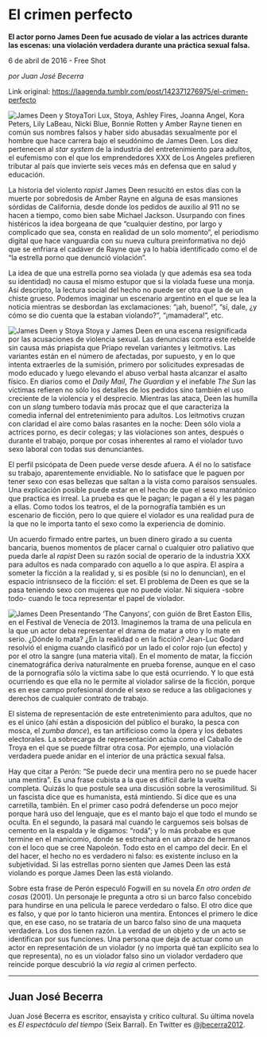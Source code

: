 # El crimen perfecto

**El actor porno James Deen fue acusado de violar a las actrices durante las escenas: una violación verdadera durante una práctica sexual falsa.**

6 de abril de 2016 - Free Shot

_por Juan José Becerra_

Link original: https://laagenda.tumblr.com/post/142371276975/el-crimen-perfecto

![James Deen y Stoya](https://64.media.tumblr.com/d6b2ff736009e111dfb8af1fb55694f0/tumblr_inline_pk0e52G2V31t6q87u_500.jpg)Tori Lux, Stoya, Ashley Fires, Joanna Angel, Kora Peters, Lily LaBeau, Nicki Blue, Bonnie Rotten y Amber Rayne tienen en común sus nombres falsos y haber sido abusadas sexualmente por el hombre que hace carrera bajo el seudónimo de James Deen. Los diez pertenecen al *star system* de la industria del entretenimiento para adultos, el eufemismo con el que los emprendedores XXX de Los Angeles prefieren tributar al país que invierte seis veces más en defensa que en salud y educación.

La historia del violento *rapist* James Deen resucitó en estos días con la muerte por sobredosis de Amber Rayne en alguna de esas mansiones sórdidas de California, desde donde los pedidos de auxilio al 911 no se hacen a tiempo, como bien sabe Michael Jackson. Usurpando con fines histéricos la idea borgeana de que “cualquier destino, por largo y complicado que sea, consta en realidad de un solo momento”, el periodismo digital que hace vanguardia con su nueva cultura preinformativa no dejó que se enfriara el cadáver de Rayne que ya lo había identificado como el de “la estrella porno que denunció violación”.

La idea de que una estrella porno sea violada (y que además esa sea toda su identidad) no causa el mismo estupor que si la violada fuese una monja. Así descripto, la lectura social del hecho no puede ser otra que la de un chiste grueso. Podemos imaginar un escenario argentino en el que se lea la noticia mientras se desbordan las exclamaciones: “¡ah, bueno!”, “sí, dale, ¿y cómo se dio cuenta que la estaban violando?”, “¡mamadera!”, etc. 

![James Deen y Stoya](https://64.media.tumblr.com/d6b2ff736009e111dfb8af1fb55694f0/tumblr_inline_pk0e52G2V31t6q87u_500.jpg) Stoya y James Deen en una escena resignificada  
por las acusaciones de violencia sexual. Las denuncias contra este rebelde sin causa más priapista que Priapo revelan variantes y leitmotivs. Las variantes están en el número de afectadas, por supuesto, y en lo que intenta extraerles de la sumisión, primero por solicitudes expresadas de modo educado y luego elevando el abuso verbal hasta alcanzar el asalto físico. En diarios como el *Daily Mail*, *The Guardian* y el inefable *The Sun* las víctimas refieren no sólo los detalles de los pedidos sino también el uso creciente de la violencia y el desprecio. Mientras las ataca, Deen las humilla con un *slang* tumbero todavía más procaz que el que caracteriza la comedia infernal del entretenimiento para adultos. Los leitmotivs cruzan con claridad el aire como balas rasantes en la noche: Deen sólo viola a actrices porno, es decir colegas; y las violaciones son antes, después o durante el trabajo, porque por cosas inherentes al ramo el violador tuvo sexo laboral con todas sus denunciantes.

El perfil psicópata de Deen puede verse desde afuera. A él no lo satisface su trabajo, aparentemente envidiable. No lo satisface que le paguen por tener sexo con esas bellezas que saltan a la vista como paraísos sensuales. Una explicación posible puede estar en el hecho de que el sexo maratónico que practica es irreal. La prueba es que le pagan; le pagan a él y les pagan a ellas. Como todos los teatros, el de la pornografía también es un escenario de ficción, pero lo que quiere el violador es una realidad pura de la que no le importa tanto el sexo como la experiencia de dominio. 

Un acuerdo firmado entre partes, un buen dinero girado a su cuenta bancaria, buenos momentos de placer carnal o cualquier otro paliativo que pueda darle al *rapist* Deen su razón social de operario de la industria XXX para adultos es nada comparado con aquello a lo que aspira. El aspira a someter la ficción a la realidad y, si es posible (si no lo denuncian), en el espacio intrísnseco de la ficción: el set. El problema de Deen es que se la pasa teniendo sexo con mujeres que no puede violar. Ni siquiera -sobre todo- cuando le toca representar el papel de violador. 

![James Deen](https://64.media.tumblr.com/8c6f30879f73071a202ea6ec39d5bb2b/tumblr_inline_pk0e52arZ91t6q87u_500.jpg) Presentando ‘The Canyons’, con guión de Bret Easton Ellis,  
en el Festival de Venecia de 2013. Imaginemos la trama de una película en la que un actor deba representar el drama de matar a otro y lo mate en serio. ¿Dónde lo mata? ¿En la realidad o en la ficción? Jean-Luc Godard resolvió el enigma cuando clasificó por un lado el color rojo (un efecto) y por el otro la sangre (una materia vital). En el momento de matar, la ficción cinematográfica deriva naturalmente en prueba forense, aunque en el caso de la pornografía sólo la víctima sabe lo que está ocurriendo. Y lo que está ocurriendo es que ella no le permite al violador salirse de la ficción, porque es en ese campo profesional donde el sexo se reduce a las obligaciones y derechos de cualquier contrato de trabajo.

El sistema de representación de este entretenimiento para adultos, que no es el único (ahí están a disposición del público el burako, la pesca con mosca, el *zumba dance*), es tan artificioso como la ópera y los debates electorales. La sobrecarga de representación actúa como el Caballo de Troya en el que se puede filtrar otra cosa. Por ejemplo, una violación verdadera puede anidar en el interior de una práctica sexual falsa.

Hay que citar a Perón: “Se puede decir una mentira pero no se puede hacer una mentira”. Es una frase cubista a la que es difícil darle la vuelta completa. Quizás lo que postule sea una discusión sobre la verosimilitud. Si un fascista dice que es humanista, está mintiendo. Si dice que es una carretilla, también. En el primer caso podrá defenderse un poco mejor porque hará uso del lenguaje, que es el manto bajo el que todo el mundo se oculta. En el segundo, la pasará mal cuando le carguemos seis bolsas de cemento en la espalda y le digamos: “rodá”; y lo más probabe es que termine en el manicomio, donde se estrechará en un abrazo de hermanos con el loco que se cree Napoleón. Todo esto en el campo del decir. En el del hacer, el hecho no es verdadero ni falso: es existente incluso en la subjetividad. Si las estrellas porno sienten que James Deen las está violando es porque James Deen las está violando. 

Sobre esta frase de Perón especuló Fogwill en su novela *En otro orden de cosas* (2001). Un personaje le pregunta a otro si un barco falso concebido para hundirse en una película le parece verdedaro o falso. El otro dice que es falso, y que por lo tanto hicieron una mentira. Entonces el primero le dice que, en ese caso, no se trataría de un barco falso sino de una maqueta verdadera. Los dos tienen razón. La verdad de un objeto y de un acto se identifican por sus funciones. Una persona que deja de actuar como un actor en representación de un violador (y no importa qué tan explícito sea lo que representa), no es un violador falso sino un violador verdadero que reincide porque descubrió la *via regia* al crimen perfecto. 

  




---

 Juan José Becerra
------------------

 Juan José Becerra es escritor, ensayista y crítico cultural. Su última novela es *El espectáculo del tiempo* (Seix Barral). En Twitter es [@jbecerra2012](https://twitter.com/jbecerra2012). 

